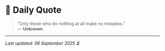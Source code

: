 # 📜 Daily Quote

> "Only those who do nothing at all make no mistakes."  
> — **Unknown**

---

_Last updated: 06 September 2025 ⏳_
